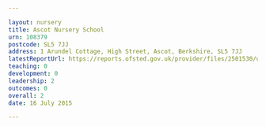```yaml
---

layout: nursery
title: Ascot Nursery School
urn: 108379
postcode: SL5 7JJ
address: 1 Arundel Cottage, High Street, Ascot, Berkshire, SL5 7JJ
latestReportUrl: https://reports.ofsted.gov.uk/provider/files/2501530/urn/108379.pdf
teaching: 0
development: 0
leadership: 2
outcomes: 0
overall: 2
date: 16 July 2015

---
```

